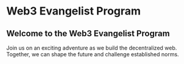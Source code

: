 # Web3 Evangelist Program

## Welcome to the Web3 Evangelist Program

Join us on an exciting adventure as we build the decentralized web. Together, we can shape the future and challenge established norms.
